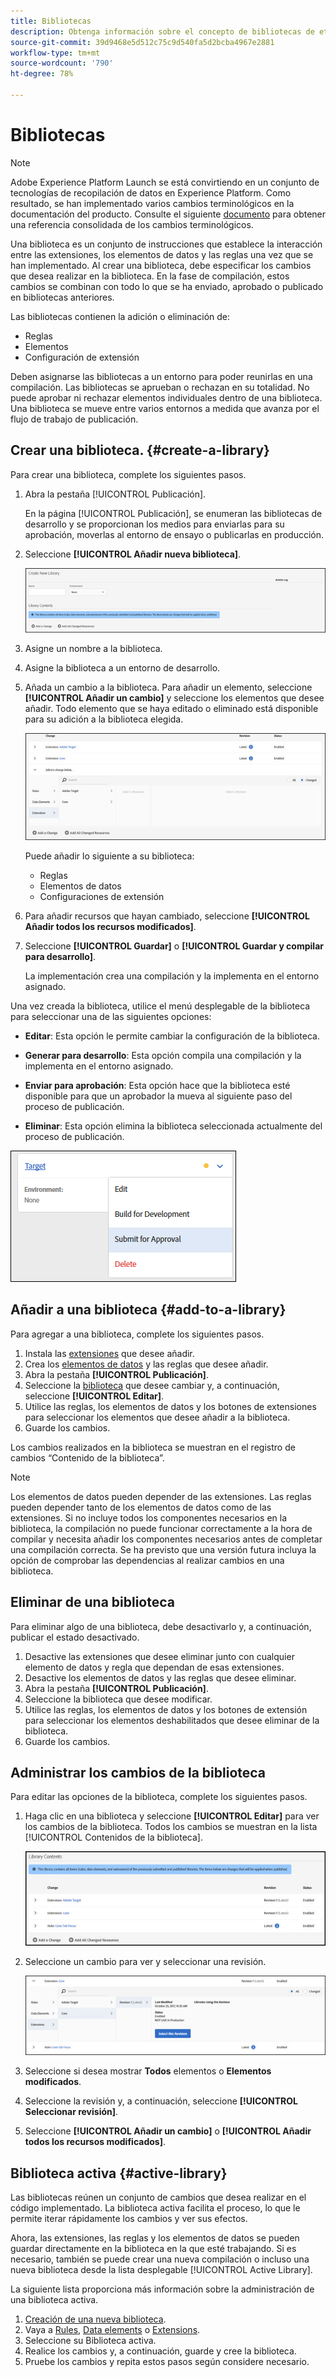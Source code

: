 ```yaml
---
title: Bibliotecas
description: Obtenga información sobre el concepto de bibliotecas de etiquetas y cómo funcionan dentro de Adobe Experience Platform.
source-git-commit: 39d9468e5d512c75c9d540fa5d2bcba4967e2881
workflow-type: tm+mt
source-wordcount: '790'
ht-degree: 78%

---
```


# Bibliotecas

>[!NOTE]
>
>Adobe Experience Platform Launch se está convirtiendo en un conjunto de tecnologías de recopilación de datos en Experience Platform. Como resultado, se han implementado varios cambios terminológicos en la documentación del producto. Consulte el siguiente [documento](../../term-updates.md) para obtener una referencia consolidada de los cambios terminológicos.

Una biblioteca es un conjunto de instrucciones que establece la interacción entre las extensiones, los elementos de datos y las reglas una vez que se han implementado. Al crear una biblioteca, debe especificar los cambios que desea realizar en la biblioteca. En la fase de compilación, estos cambios se combinan con todo lo que se ha enviado, aprobado o publicado en bibliotecas anteriores.

Las bibliotecas contienen la adición o eliminación de:

* Reglas
* Elementos
* Configuración de extensión

Deben asignarse las bibliotecas a un entorno para poder reunirlas en una compilación. Las bibliotecas se aprueban o rechazan en su totalidad. No puede aprobar ni rechazar elementos individuales dentro de una biblioteca. Una biblioteca se mueve entre varios entornos a medida que avanza por el flujo de trabajo de publicación.

## Crear una biblioteca. {#create-a-library}

Para crear una biblioteca, complete los siguientes pasos.

1. Abra la pestaña [!UICONTROL Publicación].

   En la página [!UICONTROL Publicación], se enumeran las bibliotecas de desarrollo y se proporcionan los medios para enviarlas para su aprobación, moverlas al entorno de ensayo o publicarlas en producción.

1. Seleccione **[!UICONTROL Añadir nueva biblioteca]**.

   ![](../../images/library-create.jpg)

1. Asigne un nombre a la biblioteca.
1. Asigne la biblioteca a un entorno de desarrollo.
1. Añada un cambio a la biblioteca.
Para añadir un elemento, seleccione **[!UICONTROL Añadir un cambio]** y seleccione los elementos que desee añadir. Todo elemento que se haya editado o eliminado está disponible para su adición a la biblioteca elegida.

   ![](../../images/library-add-change.jpg)

   Puede añadir lo siguiente a su biblioteca:

   * Reglas
   * Elementos de datos
   * Configuraciones de extensión

1. Para añadir recursos que hayan cambiado, seleccione **[!UICONTROL Añadir todos los recursos modificados]**.
1. Seleccione **[!UICONTROL Guardar]** o **[!UICONTROL Guardar y compilar para desarrollo]**.

   La implementación crea una compilación y la implementa en el entorno asignado.

Una vez creada la biblioteca, utilice el menú desplegable de la biblioteca para seleccionar una de las siguientes opciones:

* **Editar**: Esta opción le permite cambiar la configuración de la biblioteca.

* **Generar para desarrollo**: Esta opción compila una compilación y la implementa en el entorno asignado.

* **Enviar para aprobación**: Esta opción hace que la biblioteca esté disponible para que un aprobador la mueva al siguiente paso del proceso de publicación.

* **Eliminar**: Esta opción elimina la biblioteca seleccionada actualmente del proceso de publicación.

![](../../images/library-menu.png)

## Añadir a una biblioteca {#add-to-a-library}

Para agregar a una biblioteca, complete los siguientes pasos.

1. Instala las [extensiones](../managing-resources/extensions/overview.md) que desee añadir.
1. Crea los [elementos de datos](../managing-resources/data-elements.md) y las reglas que desee añadir.
1. Abra la pestaña **[!UICONTROL Publicación]**.
1. Seleccione la [biblioteca](libraries.md) que desee cambiar y, a continuación, seleccione **[!UICONTROL Editar]**.
1. Utilice las reglas, los elementos de datos y los botones de extensiones para seleccionar los elementos que desee añadir a la biblioteca.
1. Guarde los cambios.

Los cambios realizados en la biblioteca se muestran en el registro de cambios “Contenido de la biblioteca”.

>[!NOTE]
>
>Los elementos de datos pueden depender de las extensiones. Las reglas pueden depender tanto de los elementos de datos como de las extensiones. Si no incluye todos los componentes necesarios en la biblioteca, la compilación no puede funcionar correctamente a la hora de compilar y necesita añadir los componentes necesarios antes de completar una compilación correcta. Se ha previsto que una versión futura incluya la opción de comprobar las dependencias al realizar cambios en una biblioteca.

## Eliminar de una biblioteca

Para eliminar algo de una biblioteca, debe desactivarlo y, a continuación, publicar el estado desactivado.

1. Desactive las extensiones que desee eliminar junto con cualquier elemento de datos y regla que dependan de esas extensiones.
1. Desactive los elementos de datos y las reglas que desee eliminar.
1. Abra la pestaña **[!UICONTROL Publicación]**.
1. Seleccione la biblioteca que desee modificar.
1. Utilice las reglas, los elementos de datos y los botones de extensión para seleccionar los elementos deshabilitados que desee eliminar de la biblioteca.
1. Guarde los cambios.

## Administrar los cambios de la biblioteca

Para editar las opciones de la biblioteca, complete los siguientes pasos.

1. Haga clic en una biblioteca y seleccione **[!UICONTROL Editar]** para ver los cambios de la biblioteca. Todos los cambios se muestran en la lista [!UICONTROL Contenidos de la biblioteca].

   ![](../../images/library-contents.jpg)

1. Seleccione un cambio para ver y seleccionar una revisión.

   ![](../../images/library-contents-revision.jpg)

1. Seleccione si desea mostrar **Todos** elementos o **Elementos modificados**.
1. Seleccione la revisión y, a continuación, seleccione **[!UICONTROL Seleccionar revisión]**.
1. Seleccione **[!UICONTROL Añadir un cambio]** o **[!UICONTROL Añadir todos los recursos modificados]**.

## Biblioteca activa {#active-library}

Las bibliotecas reúnen un conjunto de cambios que desea realizar en el código implementado. La biblioteca activa facilita el proceso, lo que le permite iterar rápidamente los cambios y ver sus efectos.

Ahora, las extensiones, las reglas y los elementos de datos se pueden guardar directamente en la biblioteca en la que esté trabajando. Si es necesario, también se puede crear una nueva compilación o incluso una nueva biblioteca desde la lista desplegable [!UICONTROL Active Library].

La siguiente lista proporciona más información sobre la administración de una biblioteca activa.

1. [Creación de una nueva biblioteca](libraries.md#create-a-library).
1. Vaya a [Rules](../managing-resources/rules.md), [Data elements](../managing-resources/data-elements.md) o [Extensions](../managing-resources/extensions/overview.md).
1. Seleccione su Biblioteca activa.
1. Realice los cambios y, a continuación, guarde y cree la biblioteca.
1. Pruebe los cambios y repita estos pasos según considere necesario.
